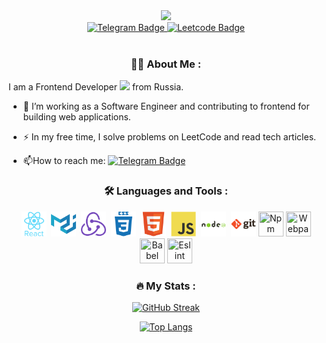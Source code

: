 <div align="center">
  <div id="header">
    <img src="https://media.giphy.com/media/M4NykXxUE0HAcK7UJ6/giphy.gif" width="100"/>
  </div>

  <div id="badges">
    <a href="https://t.me/ross_child">
      <img src="https://img.shields.io/badge/Telegram-blue?style=for-the-badge&logo=telegram&logoColor=white" alt="Telegram Badge"/>
    </a>
    <a href="https://leetcode.com/polina8952/">
      <img src="https://img.shields.io/badge/Leetcode-orange?style=for-the-badge&logo=leetcode&logoColor=white" alt="Leetcode Badge"/>
    </a>
  </div>

  <img src="https://komarev.com/ghpvc/?username=polinakren&style=flat-square&color=blue" alt=""/>

  ### :woman_technologist: About Me :
  

 <div align="left">
   I am a Frontend Developer <img src="https://media.giphy.com/media/WUlplcMpOCEmTGBtBW/giphy.gif" width="30"> from Russia.

- :telescope: I’m working as a Software Engineer and contributing to frontend for building web applications.
    
- :zap: In my free time, I solve problems on LeetCode and read tech articles.
    
- :mailbox:How to reach me: [![Telegram Badge](https://img.shields.io/badge/Telegram-blue?style=flat&logo=Telegram&logoColor=white)](https://t.me/ross_child)
 </div>

  ### :hammer_and_wrench: Languages and Tools :
  <div>
    <img src="https://github.com/devicons/devicon/blob/master/icons/react/react-original-wordmark.svg" title="React" alt="React" width="40" height="40"/>&nbsp;
    <img src="https://github.com/devicons/devicon/blob/master/icons/materialui/materialui-original.svg" title="Material UI" alt="Material UI" width="40" height="40"/>&nbsp;
    <img src="https://github.com/devicons/devicon/blob/master/icons/redux/redux-original.svg" title="Redux" alt="Redux " width="40" height="40"/>&nbsp;
    <img src="https://github.com/devicons/devicon/blob/master/icons/css3/css3-plain-wordmark.svg"  title="CSS3" alt="CSS" width="40" height="40"/>&nbsp;
    <img src="https://github.com/devicons/devicon/blob/master/icons/html5/html5-original.svg" title="HTML5" alt="HTML" width="40" height="40"/>&nbsp;
    <img src="https://github.com/devicons/devicon/blob/master/icons/javascript/javascript-original.svg" title="JavaScript" alt="JavaScript" width="40" height="40"/>&nbsp;
    <img src="https://github.com/devicons/devicon/blob/master/icons/nodejs/nodejs-original-wordmark.svg" title="NodeJS" alt="NodeJS" width="40" height="40"/>&nbsp;
    <img src="https://github.com/devicons/devicon/blob/master/icons/git/git-original-wordmark.svg" title="Git" **alt="Git" width="40" height="40"/>
    <img src="https://cdn.jsdelivr.net/gh/devicons/devicon/icons/npm/npm-original-wordmark.svg" title="Npm" **alt="Npm" width="40" height="40"/>
    <img src="https://cdn.jsdelivr.net/gh/devicons/devicon/icons/webpack/webpack-original.svg" title="Webpack" **alt="Webpack" width="40" height="40"/>
    <img src="https://cdn.jsdelivr.net/gh/devicons/devicon/icons/babel/babel-original.svg" title="Babel" **alt="Babel" width="40" height="40"/>
    <img src="https://cdn.jsdelivr.net/gh/devicons/devicon/icons/eslint/eslint-original.svg" title="Eslint" **alt="Eslint" width="40" height="40"/>
  </div>

  ### :fire: My Stats :
  [![GitHub Streak](http://github-readme-streak-stats.herokuapp.com?user=polinakren&theme=dark&background=000000)](https://git.io/streak-stats)

  [![Top Langs](https://github-readme-stats.vercel.app/api/top-langs/?username=polinakren)](https://github.com/anuraghazra/github-readme-stats)
</div>



